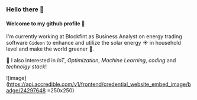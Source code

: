 ### Hello there 👋
#### Welcome to my github profile :pray:
I'm currently working at Blockfint as Business Analyst on energy trading software `Gideon` to enhance and utilize the solar energy :sunny: in household level and make the world greener 🌱.  
  
  💬 I also interested in *IoT*, *Optimization*, *Machine Learning*, *coding* and *technolgy stack*!  
  
  
  ![image](https://api.accredible.com/v1/frontend/credential_website_embed_image/badge/24297648 =250x250)
<!--
**korntewin/korntewin** is a ✨ _special_ ✨ repository because its `README.md` (this file) appears on your GitHub profile.

Here are some ideas to get you started:

- 🔭 I’m currently working on ...
- 🌱 I’m currently learning ...
- 👯 I’m looking to collaborate on ...
- 🤔 I’m looking for help with ...
- 💬 Ask me about ...
- 📫 How to reach me: ...
- 😄 Pronouns: ...
- ⚡ Fun fact: ...
-->
